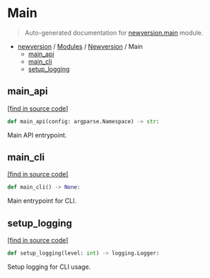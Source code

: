 # Main

> Auto-generated documentation for [newversion.main](https://github.com/vemel/newversion/blob/main/newversion/main.py) module.

- [newversion](../README.md#newversion---your-version-manager) / [Modules](../MODULES.md#newversion-modules) / [Newversion](index.md#newversion) / Main
    - [main_api](#main_api)
    - [main_cli](#main_cli)
    - [setup_logging](#setup_logging)

## main_api

[[find in source code]](https://github.com/vemel/newversion/blob/main/newversion/main.py#L24)

```python
def main_api(config: argparse.Namespace) -> str:
```

Main API entrypoint.

## main_cli

[[find in source code]](https://github.com/vemel/newversion/blob/main/newversion/main.py#L55)

```python
def main_cli() -> None:
```

Main entrypoint for CLI.

## setup_logging

[[find in source code]](https://github.com/vemel/newversion/blob/main/newversion/main.py#L11)

```python
def setup_logging(level: int) -> logging.Logger:
```

Setup logging for CLI usage.
